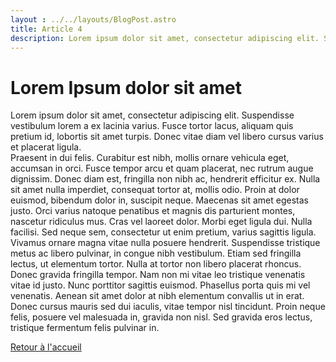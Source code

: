 ```yaml
---
layout : ../../layouts/BlogPost.astro
title: Article 4
description: Lorem ipsum dolor sit amet, consectetur adipiscing elit. Suspendisse vestibulum lorem a ex lacinia varius.
---
```



# Lorem Ipsum dolor sit amet

<div class="intro">
<img src="/img/ciceron-lorem.png" alt="" >

<div class="paragraphe">
Lorem ipsum dolor sit amet, consectetur adipiscing elit. Suspendisse vestibulum lorem a ex lacinia varius. Fusce tortor lacus, aliquam quis pretium id, lobortis sit amet turpis. Donec vitae diam vel libero cursus varius et placerat ligula.  
</div>
</div>

<div class="paragraphe">
Praesent in dui felis. Curabitur est nibh, mollis ornare vehicula eget, accumsan in orci. Fusce tempor arcu et quam placerat, nec rutrum augue dignissim. Donec diam est, fringilla non nibh ac, hendrerit efficitur ex. Nulla sit amet nulla imperdiet, consequat tortor at, mollis odio. Proin at dolor euismod, bibendum dolor in, suscipit neque. Maecenas sit amet egestas justo. Orci varius natoque penatibus et magnis dis parturient montes, nascetur ridiculus mus. Cras vel laoreet dolor. Morbi eget ligula dui. Nulla facilisi. Sed neque sem, consectetur ut enim pretium, varius sagittis ligula.  
</div>

<div class="paragraphe">
Vivamus ornare magna vitae nulla posuere hendrerit. Suspendisse tristique metus ac libero pulvinar, in congue nibh vestibulum. Etiam sed fringilla lectus, ut elementum tortor. Nulla at tortor non libero placerat rhoncus. Donec gravida fringilla tempor. Nam non mi vitae leo tristique venenatis vitae id justo. Nunc porttitor sagittis euismod. Phasellus porta quis mi vel venenatis. Aenean sit amet dolor at nibh elementum convallis ut in erat. Donec cursus mauris sed dui iaculis, vitae tempor nisl tincidunt. Proin neque felis, posuere vel malesuada in, gravida non nisl. Sed gravida eros lectus, tristique fermentum felis pulvinar in.  
</div>

<div class="lien">

[Retour à l'accueil](/)

</div>